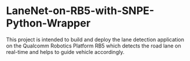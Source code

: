 # LaneNet-on-RB5-with-SNPE-Python-Wrapper
This project is intended to build and deploy the lane detection application on the Qualcomm Robotics Platform RB5 which detects the road lane on real-time and helps to guide vehicle accordingly.

